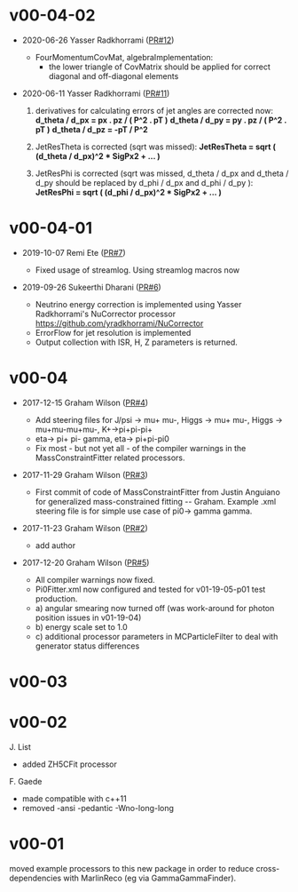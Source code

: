 # v00-04-02

* 2020-06-26 Yasser Radkhorrami ([PR#12](https://github.com/iLCSoft/MarlinKinFitProcessors/pull/12))
  - FourMomentumCovMat, algebraImplementation:
     - the lower triangle of CovMatrix should be applied for correct diagonal and off-diagonal elements

* 2020-06-11 Yasser Radkhorrami ([PR#11](https://github.com/iLCSoft/MarlinKinFitProcessors/pull/11))
  1. derivatives for calculating errors of jet angles are corrected now:
         **d_theta / d_px = px . pz / ( P^2 . pT )**
         **d_theta / d_py = py . pz / ( P^2 . pT )**
         **d_theta / d_pz = -pT / P^2**
  2. JetResTheta is corrected (sqrt was missed):
     **JetResTheta = sqrt ( (d_theta / d_px)^2 * SigPx2 + ... )**
  
  3. JetResPhi is corrected (sqrt was missed, d_theta / d_px and d_theta / d_py should be replaced by d_phi / d_px and d_phi / d_py ):
     **JetResPhi = sqrt ( (d_phi / d_px)^2 * SigPx2 + ...  )**

# v00-04-01

* 2019-10-07 Remi Ete ([PR#7](https://github.com/iLCSoft/MarlinKinfitProcessors/pull/7))
  - Fixed usage of streamlog. Using streamlog macros now

* 2019-09-26 Sukeerthi Dharani ([PR#6](https://github.com/iLCSoft/MarlinKinfitProcessors/pull/6))
  - Neutrino energy correction is implemented using Yasser Radkhorrami's NuCorrector processor
  https://github.com/yradkhorrami/NuCorrector
  - ErrorFlow for jet resolution is implemented
  - Output collection with ISR, H, Z parameters is returned.

# v00-04

* 2017-12-15 Graham Wilson ([PR#4](https://github.com/iLCSoft/MarlinKinfitProcessors/pull/4))
  - Add steering files for J/psi -> mu+ mu-, Higgs -> mu+ mu-, Higgs -> mu+mu-mu+mu-, K+->pi+pi-pi+
  - eta-> pi+ pi- gamma, eta-> pi+pi-pi0
  - Fix most - but not yet all - of the compiler warnings in the MassConstraintFitter related processors.

* 2017-11-29 Graham Wilson ([PR#3](https://github.com/iLCSoft/MarlinKinfitProcessors/pull/3))
  - First commit of code of MassConstraintFitter from Justin Anguiano for 
    generalized mass-constrained fitting -- Graham. 
    Example .xml steering file is for simple use case of pi0-> gamma gamma.

* 2017-11-23 Graham Wilson ([PR#2](https://github.com/iLCSoft/MarlinKinfitProcessors/pull/2))
  - add author

* 2017-12-20 Graham Wilson ([PR#5](https://github.com/iLCSoft/MarlinKinfitProcessors/pull/5))
  - All compiler warnings now fixed.
  - Pi0Fitter.xml now configured and tested for v01-19-05-p01 test production.
  - a) angular smearing now turned off (was work-around for photon position issues in v01-19-04)
  - b) energy scale set to 1.0
  - c) additional processor parameters in MCParticleFilter to deal with generator status differences

# v00-03

# v00-02

J. List
   - added ZH5CFit processor

F. Gaede
   - made compatible with c++11
   - removed -ansi -pedantic -Wno-long-long
  
# v00-01

 moved example processors to this new package in order to
 reduce cross-dependencies with MarlinReco (eg via GammaGammaFinder).
